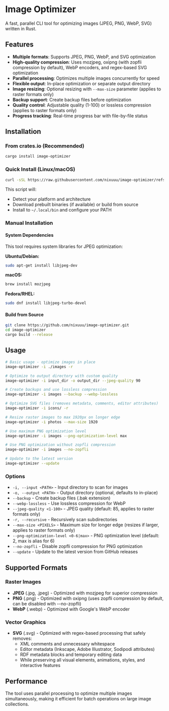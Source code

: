 # Image Optimizer

A fast, parallel CLI tool for optimizing images (JPEG, PNG, WebP, SVG) written in Rust.

## Features

- **Multiple formats**: Supports JPEG, PNG, WebP, and SVG optimization
- **High-quality compression**: Uses mozjpeg, oxipng (with zopfli compression by default), WebP encoders, and regex-based SVG optimization
- **Parallel processing**: Optimizes multiple images concurrently for speed
- **Flexible output**: In-place optimization or separate output directory
- **Image resizing**: Optional resizing with `--max-size` parameter (applies to raster formats only)
- **Backup support**: Create backup files before optimization
- **Quality control**: Adjustable quality (1-100) or lossless compression (applies to raster formats only)
- **Progress tracking**: Real-time progress bar with file-by-file status

## Installation

### From crates.io (Recommended)

```bash
cargo install image-optimizer
```

### Quick Install (Linux/macOS)

```bash
curl -sSL https://raw.githubusercontent.com/nixuuu/image-optimizer/refs/heads/master/install.sh | bash
```

This script will:
- Detect your platform and architecture
- Download prebuilt binaries (if available) or build from source
- Install to `~/.local/bin` and configure your PATH

### Manual Installation

#### System Dependencies

This tool requires system libraries for JPEG optimization:

**Ubuntu/Debian:**
```bash
sudo apt-get install libjpeg-dev
```

**macOS:**
```bash
brew install mozjpeg
```

**Fedora/RHEL:**
```bash
sudo dnf install libjpeg-turbo-devel
```

#### Build from Source

```bash
git clone https://github.com/nixuuu/image-optimizer.git
cd image-optimizer
cargo build --release
```

## Usage

```bash
# Basic usage - optimize images in place
image-optimizer -i ./images -r

# Optimize to output directory with custom quality
image-optimizer -i input_dir -o output_dir --jpeg-quality 90

# Create backups and use lossless compression
image-optimizer -i images --backup --webp-lossless

# Optimize SVG files (removes metadata, comments, editor attributes)
image-optimizer -i icons/ -r

# Resize raster images to max 1920px on longer edge
image-optimizer -i photos --max-size 1920

# Use maximum PNG optimization level
image-optimizer -i images --png-optimization-level max

# Use PNG optimization without zopfli compression
image-optimizer -i images --no-zopfli

# Update to the latest version
image-optimizer --update
```

### Options

- `-i, --input <PATH>` - Input directory to scan for images
- `-o, --output <PATH>` - Output directory (optional, defaults to in-place)
- `--backup` - Create backup files (.bak extension)
- `--webp-lossless` - Use lossless compression for WebP
- `--jpeg-quality <1-100>` - JPEG quality (default: 85, applies to raster formats only)
- `-r, --recursive` - Recursively scan subdirectories
- `--max-size <PIXELS>` - Maximum size for longer edge (resizes if larger, applies to raster formats only)
- `--png-optimization-level <0-6|max>` - PNG optimization level (default: 2, max is alias for 6)
- `--no-zopfli` - Disable zopfli compression for PNG optimization
- `--update` - Update to the latest version from GitHub releases

## Supported Formats

### Raster Images
- **JPEG** (.jpg, .jpeg) - Optimized with mozjpeg for superior compression
- **PNG** (.png) - Optimized with oxipng (uses zopfli compression by default, can be disabled with --no-zopfli)
- **WebP** (.webp) - Optimized with Google's WebP encoder

### Vector Graphics  
- **SVG** (.svg) - Optimized with regex-based processing that safely removes:
  - XML comments and unnecessary whitespace
  - Editor metadata (Inkscape, Adobe Illustrator, Sodipodi attributes)
  - RDF metadata blocks and temporary editing data
  - While preserving all visual elements, animations, styles, and interactive features

## Performance

The tool uses parallel processing to optimize multiple images simultaneously, making it efficient for batch operations on large image collections.
